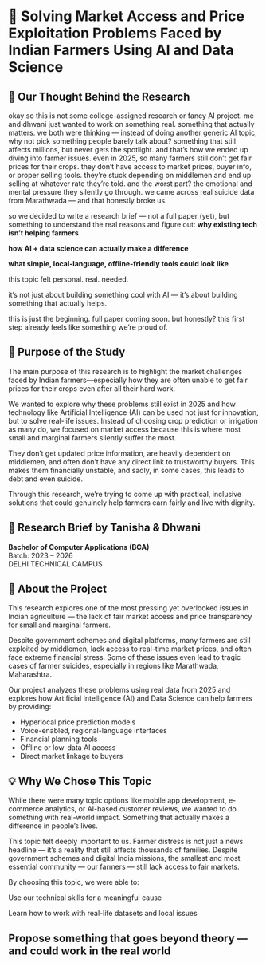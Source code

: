 # 🌾 Solving Market Access and Price Exploitation Problems Faced by Indian Farmers Using AI and Data Science

## 💬 Our Thought Behind the Research
okay so this is not some college-assigned research or fancy AI project.
me and dhwani just wanted to work on something real. something that actually matters.
we both were thinking — instead of doing another generic AI topic, why not pick something people barely talk about?
something that still affects millions, but never gets the spotlight.
and that’s how we ended up diving into farmer issues.
even in 2025, so many farmers still don’t get fair prices for their crops.
they don’t have access to market prices, buyer info, or proper selling tools.
they’re stuck depending on middlemen and end up selling at whatever rate they’re told.
and the worst part? the emotional and mental pressure they silently go through.
we came across real suicide data from Marathwada — and that honestly broke us.

so we decided to write a research brief — not a full paper (yet), but something to understand the real reasons and figure out:
**why existing tech isn’t helping farmers**

**how AI + data science can actually make a difference**

**what simple, local-language, offline-friendly tools could look like**

this topic felt personal. real. needed.

it’s not just about building something cool with AI — it’s about building something that actually helps.

this is just the beginning. full paper coming soon.
but honestly? this first step already feels like something we’re proud of.

## 🎯 Purpose of the Study

The main purpose of this research is to highlight the market challenges faced by Indian farmers—especially how they are often unable to get fair prices for their crops even after all their hard work.

We wanted to explore why these problems still exist in 2025 and how technology like Artificial Intelligence (AI) can be used not just for innovation, but to solve real-life issues. Instead of choosing crop prediction or irrigation as many do, we focused on market access because this is where most small and marginal farmers silently suffer the most.

They don’t get updated price information, are heavily dependent on middlemen, and often don’t have any direct link to trustworthy buyers. This makes them financially unstable, and sadly, in some cases, this leads to debt and even suicide.

Through this research, we’re trying to come up with practical, inclusive solutions that could genuinely help farmers earn fairly and live with dignity.

## 📘 Research Brief by Tanisha & Dhwani  
**Bachelor of Computer Applications (BCA)**  
Batch: 2023 – 2026  
DELHI TECHNICAL CAMPUS 

## 🧠 About the Project

This research explores one of the most pressing yet overlooked issues in Indian agriculture — the lack of fair market access and price transparency for small and marginal farmers.

Despite government schemes and digital platforms, many farmers are still exploited by middlemen, lack access to real-time market prices, and often face extreme financial stress. Some of these issues even lead to tragic cases of farmer suicides, especially in regions like Marathwada, Maharashtra.

Our project analyzes these problems using real data from 2025 and explores how Artificial Intelligence (AI) and Data Science can help farmers by providing:

- Hyperlocal price prediction models  
- Voice-enabled, regional-language interfaces  
- Financial planning tools  
- Offline or low-data AI access  
- Direct market linkage to buyers

## 💡 Why We Chose This Topic
While there were many topic options like mobile app development, e-commerce analytics, or AI-based customer reviews, we wanted to do something with real-world impact. Something that actually makes a difference in people’s lives.

This topic felt deeply important to us. Farmer distress is not just a news headline — it’s a reality that still affects thousands of families. Despite government schemes and digital India missions, the smallest and most essential community — our farmers — still lack access to fair markets.

By choosing this topic, we were able to:

Use our technical skills for a meaningful cause

Learn how to work with real-life datasets and local issues

Propose something that goes beyond theory — and could work in the real world
---

